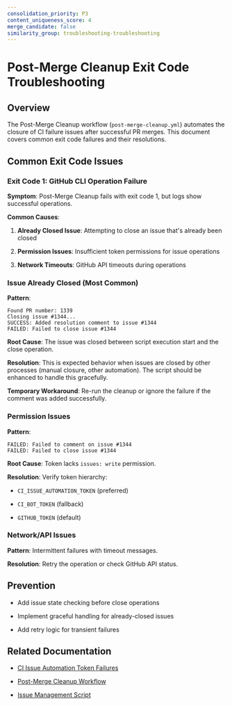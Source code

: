```yaml
---
consolidation_priority: P3
content_uniqueness_score: 4
merge_candidate: false
similarity_group: troubleshooting-troubleshooting
---
```


# Post-Merge Cleanup Exit Code Troubleshooting

## Overview

The Post-Merge Cleanup workflow (`post-merge-cleanup.yml`) automates the closure of CI failure issues after successful PR merges. This document covers common exit code failures and their resolutions.

## Common Exit Code Issues

### Exit Code 1: GitHub CLI Operation Failure

**Symptom**: Post-Merge Cleanup fails with exit code 1, but logs show successful operations.

**Common Causes**:

1. **Already Closed Issue**: Attempting to close an issue that's already been closed

2. **Permission Issues**: Insufficient token permissions for issue operations

3. **Network Timeouts**: GitHub API timeouts during operations

### Issue Already Closed (Most Common)

**Pattern**:

```text
Found PR number: 1339
Closing issue #1344...
SUCCESS: Added resolution comment to issue #1344
FAILED: Failed to close issue #1344

```

**Root Cause**: The issue was closed between script execution start and the close operation.

**Resolution**: This is expected behavior when issues are closed by other processes (manual closure, other automation). The script should be enhanced to handle this gracefully.

**Temporary Workaround**: Re-run the cleanup or ignore the failure if the comment was added successfully.

### Permission Issues

**Pattern**:

```text
FAILED: Failed to comment on issue #1344
FAILED: Failed to close issue #1344

```

**Root Cause**: Token lacks `issues: write` permission.

**Resolution**: Verify token hierarchy:

- `CI_ISSUE_AUTOMATION_TOKEN` (preferred)

- `CI_BOT_TOKEN` (fallback)

- `GITHUB_TOKEN` (default)

### Network/API Issues

**Pattern**: Intermittent failures with timeout messages.

**Resolution**: Retry the operation or check GitHub API status.

## Prevention

- Add issue state checking before close operations

- Implement graceful handling for already-closed issues

- Add retry logic for transient failures

## Related Documentation

- [CI Issue Automation Token Failures](./CI_ISSUE_AUTOMATION_TOKEN_FAILURES.md)

- [Post-Merge Cleanup Workflow](../../.github/workflows/post-merge-cleanup.yml)

- [Issue Management Script](../../scripts/manage_ci_failure_issues.sh)

